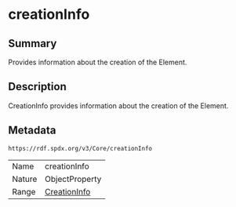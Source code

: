 <!-- Automatically generated by spec-parser v2.0.0 on 2024-01-12T14:00:21.817658+00:00 -->
<!-- SPDX-License-Identifier: Community-Spec-1.0 -->

# creationInfo

## Summary

Provides information about the creation of the Element.


## Description

CreationInfo provides information about the creation of the Element.


## Metadata

`https://rdf.spdx.org/v3/Core/creationInfo`


| | |
|---|---|
| Name | creationInfo |
| Nature | ObjectProperty |
| Range | [CreationInfo](../Classes/CreationInfo.md) |





